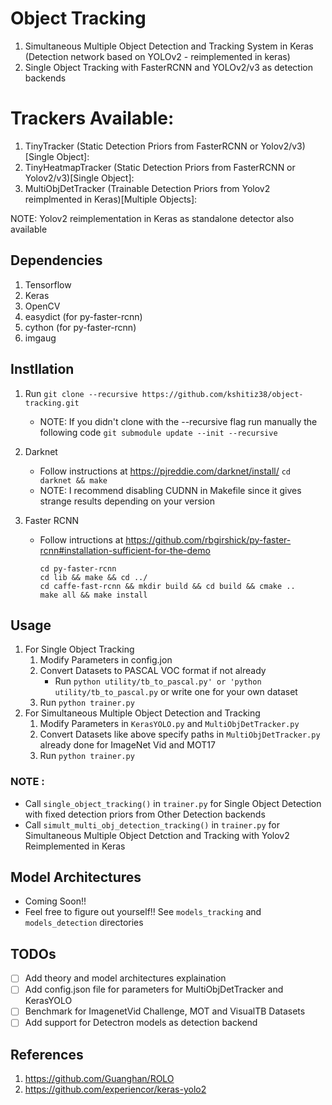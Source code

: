 # Object Tracking
1. Simultaneous Multiple Object Detection and Tracking System in Keras (Detection network based on YOLOv2 - reimplemented in keras)
2. Single Object Tracking with FasterRCNN and YOLOv2/v3 as detection backends

# Trackers Available:
1. TinyTracker (Static Detection Priors from FasterRCNN or Yolov2/v3)[Single Object]:
2. TinyHeatmapTracker (Static Detection Priors from FasterRCNN or Yolov2/v3)[Single Object]:
3. MultiObjDetTracker (Trainable Detection Priors from Yolov2 reimplmented in Keras)[Multiple Objects]:

NOTE: Yolov2 reimplementation in Keras as standalone detector also available

## Dependencies
1. Tensorflow
2. Keras
3. OpenCV
4. easydict (for py-faster-rcnn)
5. cython (for py-faster-rcnn)
6. imgaug

## Instllation
1. Run `git clone --recursive https://github.com/kshitiz38/object-tracking.git`
    - NOTE: If you didn't clone with the --recursive flag run manually the following code
        `git submodule update --init --recursive`

2. Darknet
    - Follow instructions at https://pjreddie.com/darknet/install/
        `cd darknet && make`
    - NOTE: I recommend disabling CUDNN in Makefile since it gives strange results depending on your version

3. Faster RCNN
    - Follow intructions at https://github.com/rbgirshick/py-faster-rcnn#installation-sufficient-for-the-demo
        ````
        cd py-faster-rcnn
        cd lib && make && cd ../
        cd caffe-fast-rcnn && mkdir build && cd build && cmake ..
        make all && make install
        ````

## Usage
1. For Single Object Tracking
    1. Modify Parameters in config.jon
    2. Convert Datasets to PASCAL VOC format if not already
        - Run `python utility/tb_to_pascal.py' or 'python utility/tb_to_pascal.py` or write one for your own dataset
    3. Run `python trainer.py`
2. For Simultaneous Multiple Object Detection and Tracking
    1. Modify Parameters in `KerasYOLO.py` and `MultiObjDetTracker.py`
    2. Convert Datasets like above specify paths in `MultiObjDetTracker.py` already done for ImageNet Vid and MOT17
    3. Run `python trainer.py`

### NOTE :
- Call `single_object_tracking()` in `trainer.py` for Single Object Detection with fixed detection priors from Other Detection backends
- Call `simult_multi_obj_detection_tracking()` in `trainer.py` for Simultaneous Multiple Object Detction and Tracking with Yolov2 Reimplemented in Keras

## Model Architectures
- Coming Soon!!
- Feel free to figure out yourself!! See `models_tracking` and `models_detection` directories

## TODOs
- [ ] Add theory and model architectures explaination
- [ ] Add config.json file for parameters for MultiObjDetTracker and KerasYOLO
- [ ] Benchmark for ImagenetVid Challenge, MOT and VisualTB Datasets
- [ ] Add support for Detectron models as detection backend

## References
1. https://github.com/Guanghan/ROLO
2. https://github.com/experiencor/keras-yolo2
